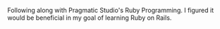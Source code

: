 Following along with Pragmatic Studio's Ruby Programming. I figured it would be beneficial in my goal of learning Ruby on Rails.